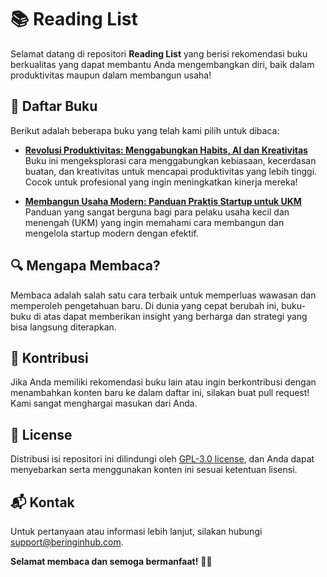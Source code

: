 # 📚 Reading List

Selamat datang di repositori **Reading List** yang berisi rekomendasi buku berkualitas yang dapat membantu Anda mengembangkan diri, baik dalam produktivitas maupun dalam membangun usaha! 

## 📖 Daftar Buku

Berikut adalah beberapa buku yang telah kami pilih untuk dibaca:

- [**Revolusi Produktivitas: Menggabungkan Habits, AI dan Kreativitas**](./books/revolusi-produktivitas-menggabungkan-habits-ai-kreativitas.md)  
  Buku ini mengeksplorasi cara menggabungkan kebiasaan, kecerdasan buatan, dan kreativitas untuk mencapai produktivitas yang lebih tinggi. Cocok untuk profesional yang ingin meningkatkan kinerja mereka!

- [**Membangun Usaha Modern: Panduan Praktis Startup untuk UKM**](./books/membangun-usaha-modern-panduan-praktis-startup-untuk-ukm.md)  
  Panduan yang sangat berguna bagi para pelaku usaha kecil dan menengah (UKM) yang ingin memahami cara membangun dan mengelola startup modern dengan efektif.

## 🔍 Mengapa Membaca?

Membaca adalah salah satu cara terbaik untuk memperluas wawasan dan memperoleh pengetahuan baru. Di dunia yang cepat berubah ini, buku-buku di atas dapat memberikan insight yang berharga dan strategi yang bisa langsung diterapkan.

## 🚀 Kontribusi

Jika Anda memiliki rekomendasi buku lain atau ingin berkontribusi dengan menambahkan konten baru ke dalam daftar ini, silakan buat pull request! Kami sangat menghargai masukan dari Anda.

## 📝 License

Distribusi isi repositori ini dilindungi oleh [GPL-3.0 license](LICENSE), dan Anda dapat menyebarkan serta menggunakan konten ini sesuai ketentuan lisensi.

## 📬 Kontak

Untuk pertanyaan atau informasi lebih lanjut, silakan hubungi [support@beringinhub.com](mailto:support@beringinhub.com).

**Selamat membaca dan semoga bermanfaat!** 📖✨
